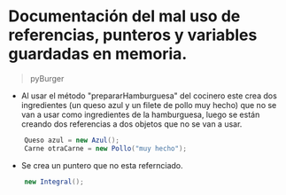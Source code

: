 # Documentación del mal uso de referencias, punteros y variables guardadas en memoria.

> pyBurger
- Al usar el método "prepararHamburguesa" del cocinero este crea dos ingredientes (un queso azul y un filete de pollo muy hecho) que no se van a usar como ingredientes de la hamburguesa, luego se están creando dos referencias a dos objetos que no se van a usar.

```java
    Queso azul = new Azul();
    Carne otraCarne = new Pollo("muy hecho");
```

- Se crea un puntero que no esta refernciado.
```java
    new Integral();
```